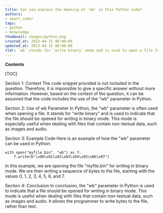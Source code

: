 ```yaml
---
title: Can you explain the meaning of 'wb' in this Python code?
authors:
- smart_coder
tags:
- python
- knowledge
thumbnail: images/python.png
created_at: 2023-04-15 00:00:00
updated_at: 2023-04-15 00:00:00
tldr: `wb` stands for `write binary` mode and is used to open a file for writing binary data in Python.
---
```


**Contents**

[TOC]

Section 1: Context
The code snippet provided is not included in the question. Therefore, it is impossible to give a specific answer without more information. However, based on the context of the question, it can be assumed that the code includes the use of the "wb" parameter in Python.

Section 2: Use of wb Parameter
In Python, the "wb" parameter is often used when opening a file. It stands for "write binary" and is used to indicate that the file should be opened for writing in binary mode. This mode is especially useful when dealing with files that contain non-textual data, such as images and audio.

Section 3: Example Code
Here is an example of how the "wb" parameter can be used in Python:

```
with open("myfile.bin", "wb") as f:
    f.write(b"\x00\x01\x02\x03\x04\x05\x06\x07")
```

In this example, we are opening the file "myfile.bin" for writing in binary mode. We are then writing a sequence of bytes to the file, starting with the values 0, 1, 2, 3, 4, 5, 6, and 7.

Section 4: Conclusion
In conclusion, the "wb" parameter in Python is used to indicate that a file should be opened for writing in binary mode. This mode is useful when dealing with files that contain non-textual data, such as images and audio. It allows the programmer to write bytes to the file, rather than text.

